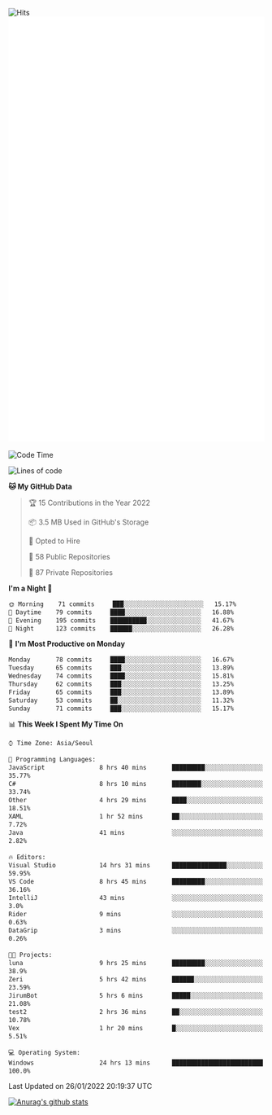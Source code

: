 ![Hits](https://hits.seeyoufarm.com/api/count/incr/badge.svg?url=https%3A%2F%2Fgithub.com%2Fkokose1234&count_bg=%2379C83D&title_bg=%23555555&icon=apple.svg&icon_color=%23E7E7E7&title=hits&edge_flat=false)
<br/>
![Metrics](https://github.com/kokose1234/kokose1234/blob/main/github-metrics.svg)

<!--START_SECTION:waka-->
![Code Time](http://img.shields.io/badge/Code%20Time-400%20hrs%2016%20mins-blue)

![Lines of code](https://img.shields.io/badge/From%20Hello%20World%20I%27ve%20Written-8%20Million%20lines%20of%20code-blue)

**🐱 My GitHub Data** 

> 🏆 15 Contributions in the Year 2022
 > 
> 📦 3.5 MB Used in GitHub's Storage 
 > 
> 💼 Opted to Hire
 > 
> 📜 58 Public Repositories 
 > 
> 🔑 87 Private Repositories  
 > 
**I'm a Night 🦉** 

```text
🌞 Morning    71 commits     ███░░░░░░░░░░░░░░░░░░░░░░   15.17% 
🌆 Daytime    79 commits     ████░░░░░░░░░░░░░░░░░░░░░   16.88% 
🌃 Evening    195 commits    ██████████░░░░░░░░░░░░░░░   41.67% 
🌙 Night      123 commits    ██████░░░░░░░░░░░░░░░░░░░   26.28%

```
📅 **I'm Most Productive on Monday** 

```text
Monday       78 commits     ████░░░░░░░░░░░░░░░░░░░░░   16.67% 
Tuesday      65 commits     ███░░░░░░░░░░░░░░░░░░░░░░   13.89% 
Wednesday    74 commits     ████░░░░░░░░░░░░░░░░░░░░░   15.81% 
Thursday     62 commits     ███░░░░░░░░░░░░░░░░░░░░░░   13.25% 
Friday       65 commits     ███░░░░░░░░░░░░░░░░░░░░░░   13.89% 
Saturday     53 commits     ██░░░░░░░░░░░░░░░░░░░░░░░   11.32% 
Sunday       71 commits     ███░░░░░░░░░░░░░░░░░░░░░░   15.17%

```


📊 **This Week I Spent My Time On** 

```text
⌚︎ Time Zone: Asia/Seoul

💬 Programming Languages: 
JavaScript               8 hrs 40 mins       █████████░░░░░░░░░░░░░░░░   35.77% 
C#                       8 hrs 10 mins       ████████░░░░░░░░░░░░░░░░░   33.74% 
Other                    4 hrs 29 mins       ████░░░░░░░░░░░░░░░░░░░░░   18.51% 
XAML                     1 hr 52 mins        ██░░░░░░░░░░░░░░░░░░░░░░░   7.72% 
Java                     41 mins             ░░░░░░░░░░░░░░░░░░░░░░░░░   2.82%

🔥 Editors: 
Visual Studio            14 hrs 31 mins      ███████████████░░░░░░░░░░   59.95% 
VS Code                  8 hrs 45 mins       █████████░░░░░░░░░░░░░░░░   36.16% 
IntelliJ                 43 mins             ░░░░░░░░░░░░░░░░░░░░░░░░░   3.0% 
Rider                    9 mins              ░░░░░░░░░░░░░░░░░░░░░░░░░   0.63% 
DataGrip                 3 mins              ░░░░░░░░░░░░░░░░░░░░░░░░░   0.26%

🐱‍💻 Projects: 
luna                     9 hrs 25 mins       █████████░░░░░░░░░░░░░░░░   38.9% 
Zeri                     5 hrs 42 mins       ██████░░░░░░░░░░░░░░░░░░░   23.59% 
JirumBot                 5 hrs 6 mins        █████░░░░░░░░░░░░░░░░░░░░   21.08% 
test2                    2 hrs 36 mins       ██░░░░░░░░░░░░░░░░░░░░░░░   10.78% 
Vex                      1 hr 20 mins        █░░░░░░░░░░░░░░░░░░░░░░░░   5.51%

💻 Operating System: 
Windows                  24 hrs 13 mins      █████████████████████████   100.0%

```


 Last Updated on 26/01/2022 20:19:37 UTC
<!--END_SECTION:waka-->

[![Anurag's github stats](https://github-readme-stats.vercel.app/api?username=kokose1234&theme=dracula)](https://github.com/anuraghazra/github-readme-stats)



	
